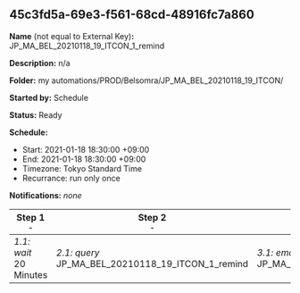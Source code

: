 ## 45c3fd5a-69e3-f561-68cd-48916fc7a860

**Name** (not equal to External Key)**:** JP_MA_BEL_20210118_19_ITCON_1_remind

**Description:** n/a

**Folder:** my automations/PROD/Belsomra/JP_MA_BEL_20210118_19_ITCON/

**Started by:** Schedule

**Status:** Ready

**Schedule:**

* Start: 2021-01-18 18:30:00 +09:00
* End: 2021-01-18 18:30:00 +09:00
* Timezone: Tokyo Standard Time
* Recurrance: run only once

**Notifications:** _none_


| Step 1<br>_<small>-</small>_ | Step 2<br>_<small>-</small>_ | Step 3<br>_<small>-</small>_ |
| --- | --- | --- |
| _1.1: wait_<br>20 Minutes | _2.1: query_<br>JP_MA_BEL_20210118_19_ITCON_1_remind | _3.1: emailSend_<br>JP_MA_BEL_20210118_19_ITCON_1_remind |

